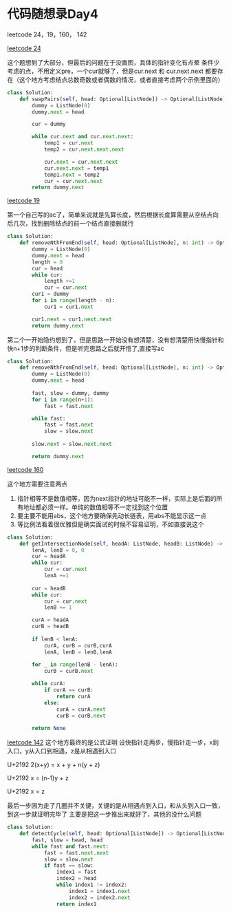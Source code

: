 # 代码随想录Day4

leetcode 24，19，160， 142

[leetcode 24](https://leetcode.com/problems/swap-nodes-in-pairs/)

这个题想到了大部分，但最后的问题在于没画图，具体的指针变化有点晕
条件少考虑的点，不用定义pre，一个cur就够了，但是cur.next 和 cur.next.next 都要存在（这个地方考虑结点总数奇数或者偶数的情况，或者直接考虑两个示例里面的）


```Python
class Solution:
    def swapPairs(self, head: Optional[ListNode]) -> Optional[ListNode]:
        dummy = ListNode(0)
        dummy.next = head

        cur = dummy

        while cur.next and cur.next.next:
            temp1 = cur.next
            temp2 = cur.next.next.next

            cur.next = cur.next.next
            cur.next.next = temp1
            temp1.next = temp2
            cur = cur.next.next
        return dummy.next 

```

[leetcode 19](https://leetcode.com/problems/remove-nth-node-from-end-of-list/)

第一个自己写的ac了，简单来说就是先算长度，然后根据长度算需要从空结点向后几次，找到删除结点的前一个结点直接删就行

```Python
class Solution:
    def removeNthFromEnd(self, head: Optional[ListNode], n: int) -> Optional[ListNode]:
        dummy = ListNode(0)
        dummy.next = head
        length = 0
        cur = head
        while cur:
            length +=1
            cur = cur.next
        cur1 = dummy
        for i in range(length - n):
            cur1 = cur1.next

        cur1.next = cur1.next.next
        return dummy.next

```

第二个一开始隐约想到了，但是思路一开始没有想清楚，没有想清楚用快慢指针和快n+1步的判断条件，但是听完思路之后就开悟了,直接写ac

```Python
class Solution:
    def removeNthFromEnd(self, head: Optional[ListNode], n: int) -> Optional[ListNode]:
        dummy = ListNode(0)
        dummy.next = head
        
        fast, slow = dummy, dummy
        for i in range(n+1):
            fast = fast.next

        while fast:
            fast = fast.next
            slow = slow.next
        
        slow.next = slow.next.next

        return dummy.next

```

[leetcode 160](https://leetcode.com/problems/intersection-of-two-linked-lists/)

这个地方需要注意两点
1. 指针相等不是数值相等，因为next指针的地址可能不一样，实际上是后面的所有地址都必须一样。单纯的数值相等不一定找到这个位置
2. 要主要不能用abs，这个地方要确保先动长链表，用abs不能显示这一点
3. 等比例法看着很优雅但是确实面试的时候不容易证明，不如直接说这个

```Python
class Solution:
    def getIntersectionNode(self, headA: ListNode, headB: ListNode) -> Optional[ListNode]:
        lenA, lenB = 0, 0 
        cur = headA
        while cur:
            cur = cur.next
            lenA +=1
        
        cur = headB
        while cur:
            cur = cur.next
            lenB += 1

        curA = headA
        curB = headB
        
        if lenB < lenA:
            curA, curB = curB,curA
            lenA, lenB = lenB,lenA
        
        for _ in range(lenB - lenA):
            curB = curB.next

        while curA:
            if curA == curB:
                return curA
            else:
                curA = curA.next
                curB = curB.next
        
        return None
```
[leetcode 142](https://leetcode.com/problems/linked-list-cycle-ii/)
这个地方最终的是公式证明
设快指针走两步，慢指针走一步，x到入口，y从入口到相遇，z是从相遇到入口

U+2192 2(x+y) = x + y + n(y + z)

U+2192 x = (n-1)y + z

U+2192 x = z 

最后一步因为走了几圈并不关键，关键的是从相遇点到入口，和从头到入口一致，到这一步就证明完毕了
主要是把这一步推出来就好了，其他的没什么问题

```Python
class Solution:
    def detectCycle(self, head: Optional[ListNode]) -> Optional[ListNode]:
        fast, slow = head, head
        while fast and fast.next:
            fast = fast.next.next
            slow = slow.next
            if fast == slow:
                index1 = fast
                index2 = head
                while index1 != index2:
                    index1 = index1.next
                    index2 = index2.next
                return index1 
```






